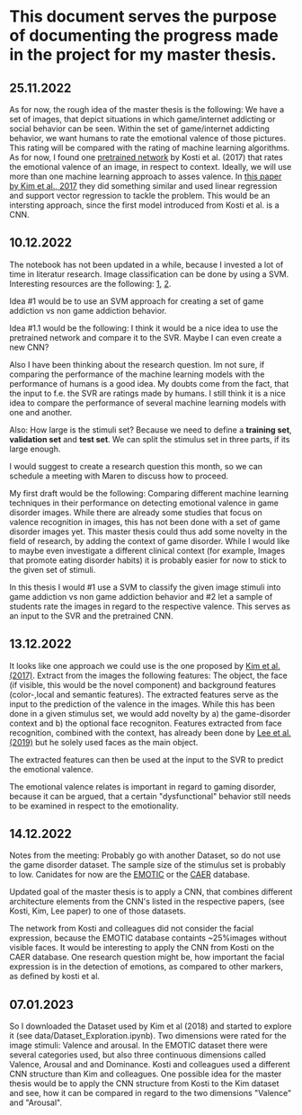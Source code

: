 # This document serves the purpose of documenting the progress made in the project for my master thesis.

## 25.11.2022
As for now, the rough idea of the master thesis is the following:
We have a set of images, that depict situations in which game/internet addicting or social behavior can be seen. Within the set of game/internet addicting behavior, we want humans to rate the emotional valence of those pictures. This rating will be compared with the rating of machine learning algorithms. As for now, I found one [pretrained network](https://github.com/rkosti/emotic) by Kosti et al. (2017) that rates the emotional valence of an image, in respect to context. Ideally, we will use more than one machine learning approach to asses valence. In [this paper by Kim et al., 2017](https://arxiv.org/pdf/1705.07543.pdf) they did something similar and used linear regression and support vector regression to tackle the problem. This would be an intersting approach, since the first model introduced from Kosti et al. is a CNN. 

## 10.12.2022
The notebook has not been updated in a while, because I invested a lot of time in literatur research. Image classification can be done by using a SVM. Interesting resources are the following: [1](https://medium.com/analytics-vidhya/image-classification-using-machine-learning-support-vector-machine-svm-dc7a0ec92e01), [2](https://nikolasent.github.io/classifier/2017/08/01/Image-classification-using-SVM.html). 

Idea #1 would be to use an SVM approach for creating a set of game addiction vs non game addiction behavior.

Idea #1.1 would be the following:
I think it would be a nice idea to use the pretrained network and compare it to the SVR. Maybe I can even create a new CNN? 

Also I have been thinking about the research question. Im not sure, if comparing the performance of the machine learning models with the performance of humans is a good idea. My doubts come from the fact, that the input to f.e. the SVR are ratings made by humans. I still think it is a nice idea to compare the performance of several machine learning models with one and another. 

Also:
How large is the stimuli set? Because we need to define a **training set**, **validation set** and **test set**. We can split the stimulus set in three parts, if its large enough.

I would suggest to create a research question this month, so we can schedule a meeting with Maren to discuss how to proceed.

My first draft would be the following: Comparing different machine learning techniques in their performance on detecting emotional valence in game disorder images.
While there are already some studies that focus on valence recognition in images, this has not been done with a set of game disorder images yet. This master thesis could thus add some novelty in the field of research, by adding the context of game disorder. While I would like to maybe even investigate a different clinical context (for example, Images that promote eating disorder habits) it is probably easier for now to stick to the given set of stimuli.

In this thesis I would #1 use a SVM to classify the given image stimuli into game addiction vs non game addiction behavior and #2 let a sample of students rate the images in regard to the respective valence. This serves as an input to the SVR and the pretrained CNN.

## 13.12.2022
It looks like one approach we could use is the one proposed by [Kim et al. (2017)](https://arxiv.org/pdf/1705.07543.pdf).
Extract from the images the following features:
The object, the face (if visible, this would be the novel component) and background features (color-,local and semantic features). The extracted features serve as the input to the prediction of the valence in the images. 
While this has been done in a given stimulus set, we would add novelty by a) the game-disorder context and b) the optional face recogniton. 
Features extracted from face recognition, combined with the context, has already been done by [Lee et al. (2019)](https://openaccess.thecvf.com/content_ICCV_2019/papers/Lee_Context-Aware_Emotion_Recognition_Networks_ICCV_2019_paper.pdf) but he solely used faces as the main object.

The extracted features can then be used at the input to the SVR to predict the emotional valence.

The emotional valence relates is important in regard to gaming disorder, because it can be argued, that a certain "dysfunctional" behavior still needs to be examined in respect to the emotionality. 

## 14.12.2022
Notes from the meeting:
Probably go with another Dataset, so do not use the game disorder dataset. The sample size of the stimulus set is probably to low. 
Canidates for now are the [EMOTIC](http://sunai.uoc.edu/emotic/) or the [CAER](https://caer-dataset.github.io/download.html) database.

Updated goal of the master thesis is to apply a CNN, that combines different architecture elements from the CNN's listed in the respective papers, (see Kosti, Kim, Lee paper) to one of those datasets.

The network from Kosti and colleagues did not consider the facial expression, because the EMOTIC database containts ~25%images without visible faces. It would be interesting to apply the CNN from Kosti on the CAER database. One research question might be, how important the facial expression is in the detection of emotions, as compared to other markers, as defined by kosti et al.

## 07.01.2023
So I downloaded the Dataset used by Kim et al (2018) and started to explore it (see data/Dataset_Exploration.ipynb).
Two dimensions were rated for the image stimuli: Valence and arousal. In the EMOTIC dataset there were several categories used, but also three continuous dimensions called Valence, Arousal and and Dominance. Kosti and colleagues used a different CNN structure than Kim and colleagues. One possible idea for the master thesis would be to apply the CNN structure from Kosti to the Kim dataset and see, how it can be compared in regard to the two dimensions "Valence" and "Arousal".